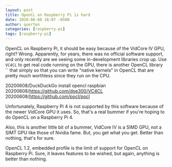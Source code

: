 ```yaml
---
layout: post
title: OpenCL on Raspberry Pi is hard
date: 2020-06-08 16:07 -0500
author: quorten
categories: [raspberry-pi]
tags: [raspberry-pi]
---
```


OpenCL on Raspberry Pi, it should be easy because of the VidCore IV
GPU, right?  Wrong.  Apparently, for years, there was no official
software support, and only recently are we seeing some in-development
libraries crop up.  Use `VC4CL` to get real code running on the GPU,
there is another OpenCL library `` that simply so that you can write
"native kernels" in OpenCL that are pretty much worthless since they
run on the CPU.

20200608/DuckDuckGo install opencl raspbian  
20200608/https://github.com/doe300/VC4CL  
20200608/https://github.com/pocl/pocl

Unfortunately, Raspberry Pi 4 is not supported by this software
because of the newer VidCore GPU it uses.  So, that's a real bummer if
you're hoping to do OpenCL on a Raspberry Pi 4.

Also, this is another little bit of a bummer, VidCore IV is a SIMD
GPU, not a SIMT GPU like those of Nvidia fame.  But, you get what you
get.  Better than nothing, that's for sure.

OpenCL 1.2, embedded profile is the limit of support for OpenCL on
Raspberry Pi.  Sure, it leaves features to be wished, but again,
anything is better than nothing.
